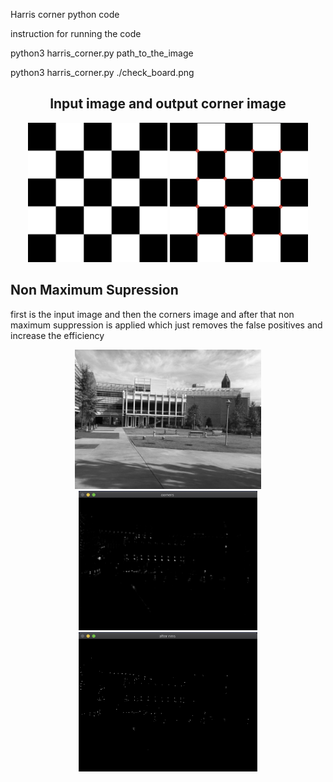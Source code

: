 Harris corner python code 


instruction for running the code 


python3 harris_corner.py path_to_the_image

python3 harris_corner.py ./check_board.png


<div align="center">
 <h2> Input image and output corner image</h2>
 <img src="./check_board.png" height="223px">
 
 <img src="./output_harris.png" height="223px">
</div>

<h2> Non Maximum Supression </h2> 
<p> first is the input image and then the corners image and after that non maximum suppression is applied which just
 removes the false positives and increase the efficiency</p>
<div align="center">
  <img src="./images/simA.jpg" height="223px">
 
 <img src="./images/harris_simA.png" height="223px">
 
 <img src="./images/nms_simA.png" height="223px">
</div>

